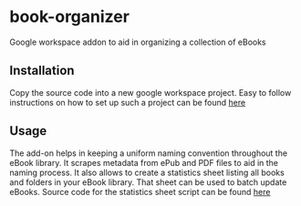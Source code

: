 # book-organizer
Google workspace addon to aid in organizing a collection of eBooks

## Installation
Copy the source code into a new google workspace project. Easy to follow 
instructions on how to set up such a project can be found [here](https://developers.google.com/apps-script/add-ons/cats-quickstart)

## Usage
The add-on helps in keeping a uniform naming convention throughout the eBook library.
It scrapes metadata from ePub and PDF files to aid in the naming process. It also allows
to create a statistics sheet listing all books and folders in your eBook library. 
That sheet can be used to batch update eBooks. Source code for the statistics 
sheet script can be found [here](https://github.com/genosse-c/book-organizer-statistics)

